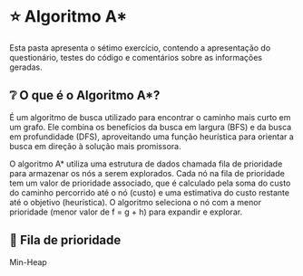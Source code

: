 # ⭐ Algoritmo A*
Esta pasta apresenta o sétimo exercício, contendo a apresentação do questionário, testes do código e comentários sobre as informações geradas. 

## ❔ O que é o Algoritmo A*?
É um algoritmo de busca utilizado para encontrar o caminho mais curto em um grafo. Ele combina os benefícios da busca em largura (BFS) e da busca em profundidade (DFS), aproveitando uma função heurística para orientar a busca em direção à solução mais promissora.

O algoritmo A* utiliza uma estrutura de dados chamada fila de prioridade  para armazenar os nós a serem explorados. Cada nó na fila de prioridade tem um valor de prioridade associado, que é calculado pela soma do custo do caminho percorrido até o nó (custo) e uma estimativa do custo restante até o objetivo (heurística). O algoritmo seleciona o nó com a menor prioridade (menor valor de f = g + h) para expandir e explorar.

## 📄 Fila de prioridade
Min-Heap